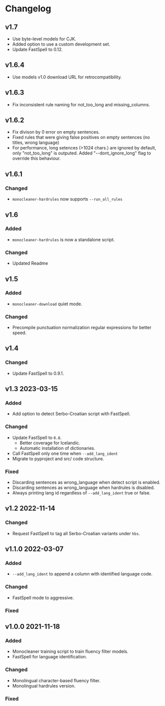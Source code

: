 # Changelog

## v1.7
- Use byte-level models for CJK.
- Added option to use a custom development set.
- Update FastSpell to 0.12.

## v1.6.4
- Use models v1.0 download URL for retrocompatibility.

## v1.6.3
- Fix inconsistent rule naming for not_too_long and missing_columns.

## v1.6.2
- Fix divison by 0 error on empty sentences.
- Fixed rules that were giving false positives on empty sentences (no  titles, wrong language)
- For performance, long setences (>1024 chars.) are ignored by default, only "not_too_long" is outputed. Added "--dont_ignore_long" flag to override this
behaviour.

## v1.6.1

### Changed
- `monocleaner-hardrules` now supports `--run_all_rules`

## v1.6
### Added
- `monocleaner-hardrules` is now a standalone script.

### Changed
- Updated Readme

## v1.5
### Added
- `monocleaner-download` quiet mode.

### Changed
- Precompile punctuation normalization regular expressions for better speed.

## v1.4
### Changed
- Update FastSpell to 0.9.1.

## v1.3 2023-03-15
### Added
- Add option to detect Serbo-Croatian script with FastSpell.

### Changed
- Update FastSpell to `0.8`.
    - Better coverage for Icelandic.
    - Automatic installation of dictionaries.
- Call FastSpell only one time when `--add_lang_ident`
- Migrate to pyproject and src/ code structure.

### Fixed
- Discarding sentences as wrong\_language when detect script is enabled.
- Discarding sentences as wrong\_language when hardrules is disabled.
- Always printing lang id regardless of `--add_lang_ident` true or false.

## v1.2 2022-11-14
### Changed
- Request FastSpell to tag all Serbo-Croatian variants under `hbs`.

## v1.1.0 2022-03-07
### Added
- `--add_lang_ident` to append a column with identified language code.

### Changed
- FastSpell mode to aggressive.

### Fixed

## v1.0.0 2021-11-18

### Added
- Monocleaner training script to train fluency filter models.
- FastSpell for language identification.

### Changed
- Monolingual character-based fluency filter.
- Monolingual hardrules version.

### Fixed
